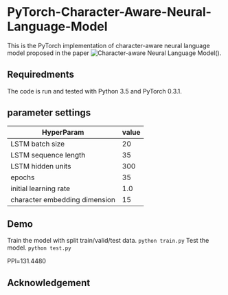 
# PyTorch-Character-Aware-Neural-Language-Model

This is the PyTorch implementation of character-aware neural language model proposed in the paper ![Character-aware Neural Language Model()](https://arxiv.org/abs/1508.06615).

## Requiredments
The code is run and tested with Python 3.5 and PyTorch 0.3.1.

## parameter settings
| HyperParam | value |
| ------ | :-------|
| LSTM batch size | 20 |
| LSTM sequence length | 35 |
| LSTM hidden units | 300 |
| epochs | 35 |
| initial learning rate | 1.0 |
| character embedding dimension | 15 |

## Demo

Train the model with split train/valid/test data.
`python train.py`
Test the model.
`python test.py`

PPl=131.4480

## Acknowledgement 



